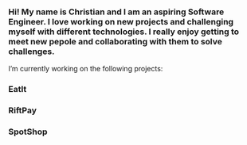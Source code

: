 ### Hi! My name is Christian and I am an aspiring Software Engineer. I love working on new projects and challenging myself with different technologies. I really enjoy getting to meet new pepole and collaborating with them to solve challenges. 

I’m currently working on the following projects: 
### EatIt
### RiftPay
### SpotShop

<!--
**christianlee6/christianlee6** is a ✨ _special_ ✨ repository because its `README.md` (this file) appears on your GitHub profile.

Here are some ideas to get you started:

- 🔭 I’m currently working on ...
- 🌱 I’m currently learning ...
- 👯 I’m looking to collaborate on ...
- 🤔 I’m looking for help with ...
- 💬 Ask me about ...
- 📫 How to reach me: ...
- 😄 Pronouns: ...
- ⚡ Fun fact: ...
-->

